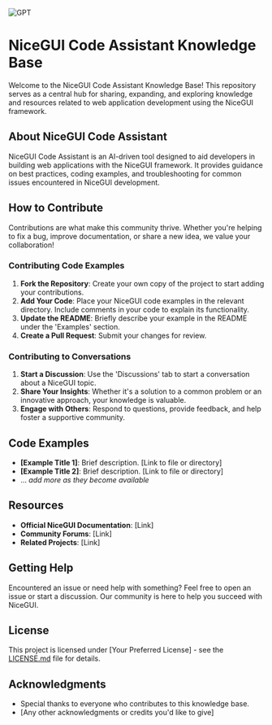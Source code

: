 ![GPT](https://files.oaiusercontent.com/file-bCIhKRmfRo4qZyS6ybWIALwH?se=2123-10-18T19%3A57%3A46Z&sp=r&sv=2021-08-06&sr=b&rscc=max-age%3D31536000%2C%20immutable&rscd=attachment%3B%20filename%3D27af2028-cffc-42cc-a51d-fe99bc66ec71.png&sig=iXZ4hi0Bh/aRBesaZBzBp1%2BJkD21i9EaiaK6NjCEVTM%3D)

# NiceGUI Code Assistant Knowledge Base

Welcome to the NiceGUI Code Assistant Knowledge Base! This repository serves as a central hub for sharing, expanding, and exploring knowledge and resources related to web application development using the NiceGUI framework. 

## About NiceGUI Code Assistant

NiceGUI Code Assistant is an AI-driven tool designed to aid developers in building web applications with the NiceGUI framework. It provides guidance on best practices, coding examples, and troubleshooting for common issues encountered in NiceGUI development.

## How to Contribute

Contributions are what make this community thrive. Whether you're helping to fix a bug, improve documentation, or share a new idea, we value your collaboration!

### Contributing Code Examples

1. **Fork the Repository**: Create your own copy of the project to start adding your contributions.
2. **Add Your Code**: Place your NiceGUI code examples in the relevant directory. Include comments in your code to explain its functionality.
3. **Update the README**: Briefly describe your example in the README under the 'Examples' section.
4. **Create a Pull Request**: Submit your changes for review.

### Contributing to Conversations

1. **Start a Discussion**: Use the 'Discussions' tab to start a conversation about a NiceGUI topic.
2. **Share Your Insights**: Whether it's a solution to a common problem or an innovative approach, your knowledge is valuable.
3. **Engage with Others**: Respond to questions, provide feedback, and help foster a supportive community.

## Code Examples

- **[Example Title 1]**: Brief description. [Link to file or directory]
- **[Example Title 2]**: Brief description. [Link to file or directory]
- ... _add more as they become available_

## Resources

- **Official NiceGUI Documentation**: [Link]
- **Community Forums**: [Link]
- **Related Projects**: [Link]

## Getting Help

Encountered an issue or need help with something? Feel free to open an issue or start a discussion. Our community is here to help you succeed with NiceGUI.

## License

This project is licensed under [Your Preferred License] - see the [LICENSE.md](LICENSE.md) file for details.

## Acknowledgments

- Special thanks to everyone who contributes to this knowledge base.
- [Any other acknowledgments or credits you'd like to give]

